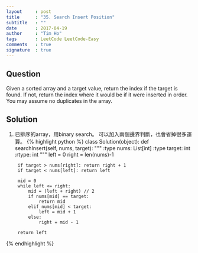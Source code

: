 ```yaml
---
layout     : post
title      : "35. Search Insert Position"
subtitle   : ""
date       : 2017-04-19
author     : "Tim Ho"
tags       : LeetCode LeetCode-Easy
comments   : true
signature  : true
---
```


## Question
Given a sorted array and a target value, return the index if the target is found. If not, return the index where it would be if it were inserted in order.
You may assume no duplicates in the array.

## Solution
1. 已排序的array，用binary search。 可以加入兩個邊界判斷，也會省掉很多運算。
{% highlight python %}
class Solution(object):
    def searchInsert(self, nums, target):
        """
        :type nums: List[int]
        :type target: int
        :rtype: int
        """
        left = 0
        right = len(nums)-1

        if target > nums[right]: return right + 1
        if target < nums[left]: return left

        mid = 0
        while left <= right:
            mid = (left + right) // 2
            if nums[mid] == target:
                return mid
            elif nums[mid] < target:
                left = mid + 1
            else:
                right = mid - 1

        return left

{% endhighlight %}
